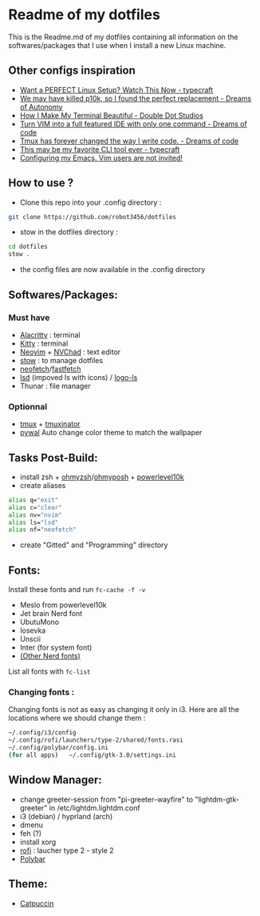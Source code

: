 # Readme of my dotfiles

This is the Readme.md of my dotfiles containing all information on the softwares/packages that I use when I install a new Linux machine. 

## Other configs inspiration

- [Want a PERFECT Linux Setup? Watch This Now - typecraft](https://www.youtube.com/watch?v=wXZgUudR41I)
- [We may have killed p10k, so I found the perfect replacement - Dreams of Autonomy](https://www.youtube.com/watch?v=9U8LCjuQzdc)
- [How I Make My Terminal Beautiful - Double Dot Studios](https://www.youtube.com/watch?v=iFALVHmzPCE)
- [Turn VIM into a full featured IDE with only one command - Dreams of code](https://www.youtube.com/watch?v=Mtgo-nP_r8Y&list=PL05iK6gnYad1sb4iQyqsim_Jc_peZdNXf&index=2)
- [Tmux has forever changed the way I write code. - Dreams of code](https://www.youtube.com/watch?v=DzNmUNvnB04)
- [This may be my favorite CLI tool ever - typecraft](https://www.youtube.com/watch?v=oTNRvnQLLLs)
- [Configuring my Emacs. Vim users are not invited!](https://www.youtube.com/watch?v=PKaJoqQQoIA)
## How to use ?

- Clone this repo into your .config directory :

```bash
git clone https://github.com/robot3456/dotfiles
```

- stow in the dotfiles directory :

```bash
cd dotfiles 
stow .
```
- the config files are now available in the .config directory

## Softwares/Packages:
### Must have 
- [Alacritty](https://github.com/alacritty/alacritty) : terminal
- [Kitty](https://github.com/kovidgoyal/kitty) : terminal
- [Neovim](https://github.com/neovim/neovim) + [NVChad](https://github.com/NvChad/NvChad) : text editor
- [stow](https://www.gnu.org/software/stow/) : to manage dotfiles
- [neofetch]()/[fastfetch](https://github.com/sameemul-haque/dotfiles/tree/mocha/.config/fastfetch)
- [lsd]() (impoved ls with icons) / [logo-ls](https://github.com/Yash-Handa/logo-ls?tab=readme-ov-file#linux)
- Thunar : file manager
### Optionnal
- [tmux](https://github.com/tmux/tmux/wiki) + [tmuxinator](https://github.com/tmuxinator/tmuxinator)
- [pywal](https://github.com/dylanaraps/pywal) Auto change color theme to match the wallpaper


## Tasks Post-Build: 
- install zsh + [ohmyzsh](https://github.com/ohmyzsh/ohmyzsh)/[ohmyposh](https://github.com/JanDeDobbeleer/oh-my-posh) + [powerlevel10k](https://github.com/romkatv/powerlevel10k)
- create aliases
```bash
alias q="exit"
alias c="clear"
alias nv="nvim"
alias ls="lsd" 
alias nf="neofetch"
```
- create "Gitted" and "Programming" directory


## Fonts:

Install these fonts and run ```fc-cache -f -v```

- Meslo from powerlevel10k 
- Jet brain Nerd font
- UbutuMono 
- Iosevka
- Unscii 
- Inter (for system font)
- [(Other Nerd fonts)](https://www.nerdfonts.com/)

List all fonts with ```fc-list```

### Changing fonts : 

Changing fonts is not as easy as changing it only in i3. 
Here are all the locations where we should change them : 

```bash
~/.config/i3/config
~/.config/rofi/launchers/type-2/shared/fonts.rasi
~/.config/polybar/config.ini
(for all apps)   ~/.config/gtk-3.0/settings.ini 

```

## Window Manager:
- change greeter-session from "pi-greeter-wayfire" to "lightdm-gtk-greeter" in /etc/lightdm.lightdm.conf
- i3 (debian) / hyprland (arch) 
- dmenu 
- feh (?)
- install xorg
- [rofi](https://github.com/adi1090x/rofi) : laucher type 2 - style 2
- [Polybar](https://github.com/polybar/polybar)


## Theme:
- [Catpuccin](https://github.com/catppuccin/catppuccin)



